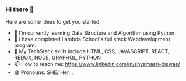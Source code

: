 ### Hi there 👋

Here are some ideas to get you started:
- 🌱 I’m currently learning Data Structure and Algorithm using Python
- 👯 I have completed Lambda School's full stack Webdevelopment program.
- 💬 My TechStack skills include HTML, CSS, JAVASCRIPT, REACT, REDUX, NODE, GRAPHQL, PYTHON
- 📫 How to reach me: https://www.linkedin.com/in/shyamasri-biswas/
- 😄 Pronouns: SHE/ Her...

<!--
**shyabiswas/shyabiswas** is a ✨ _special_ ✨ repository because its `README.md` (this file) appears on your GitHub profile.

Here are some ideas to get you started:
- 🌱 I’m currently learning Data Structure and Algorithm using Python
- 👯 I have completed Lambda School's full stack Webdevelopment program.
- 💬 My TechStack skills include HTML, CSS, JAVASCRIPT, REACT, REDUX, NODE, GRAPHQL, PYTHON
- 📫 How to reach me: https://www.linkedin.com/in/shyamasri-biswas/
- 😄 Pronouns: SHE/ Her...

